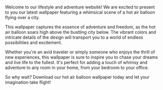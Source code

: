 <!--
Write me content for website with wallpaper "A whimsical scene of a hot air balloon flying over a city for a lifestyle or adventure website"
-->

<!--font:Poppins-->

Welcome to our lifestyle and adventure website! We are excited to present to you our latest wallpaper featuring a whimsical scene of a hot air balloon flying over a city.

This wallpaper captures the essence of adventure and freedom, as the hot air balloon soars high above the bustling city below. The vibrant colors and intricate details of the design will transport you to a world of endless possibilities and excitement.

Whether you're an avid traveler or simply someone who enjoys the thrill of new experiences, this wallpaper is sure to inspire you to chase your dreams and live life to the fullest. It's perfect for adding a touch of whimsy and adventure to any room in your home, from your bedroom to your office.

So why wait? Download our hot air balloon wallpaper today and let your imagination take flight!
